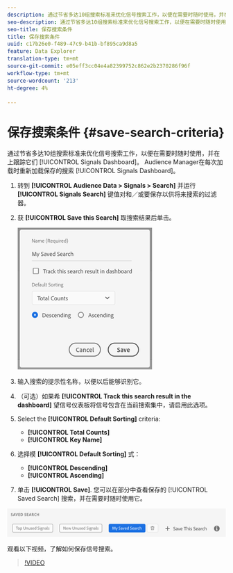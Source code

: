 ```yaml
---
description: 通过节省多达10组搜索标准来优化信号搜索工作，以便在需要时随时使用，并在仪表板跟踪它们。 Audience Manager在每次加载仪表板时重新加载保存的搜索。
seo-description: 通过节省多达10组搜索标准来优化信号搜索工作，以便在需要时随时使用，并在仪表板跟踪它们。 Audience Manager在每次加载仪表板时重新加载保存的搜索。
seo-title: 保存搜索条件
title: 保存搜索条件
uuid: c17b26e0-f489-47c9-b41b-bf895ca9d8a5
feature: Data Explorer
translation-type: tm+mt
source-git-commit: e05eff3cc04e4a82399752c862e2b2370286f96f
workflow-type: tm+mt
source-wordcount: '213'
ht-degree: 4%

---
```



# 保存搜索条件 {#save-search-criteria}

通过节省多达10组搜索标准来优化信号搜索工作，以便在需要时随时使用，并在上跟踪它们 [!UICONTROL Signals Dashboard]。 Audience Manager在每次加载时重新加载保存的搜索 [!UICONTROL Signals Dashboard]。

1. 转到 **[!UICONTROL Audience Data > Signals > Search]** 并运行 **[!UICONTROL Signals Search]** 键值对和／或要保存以供将来搜索的过滤器。
1. 获 **[!UICONTROL Save this Search]** 取搜索结果后单击。

   ![步骤结果](assets/save-search-criteria.png)
1. 输入搜索的提示性名称，以便以后能够识别它。
1. （可选）如果希 **[!UICONTROL Track this search result in the dashboard]** 望信号仪表板将信号包含在当前搜索集中，请启用此选项。
1. Select the **[!UICONTROL Default Sorting]** criteria:
   * **[!UICONTROL Total Counts]**
   * **[!UICONTROL Key Name]**
1. 选择模 **[!UICONTROL Default Sorting]** 式：
   * **[!UICONTROL Descending]**
   * **[!UICONTROL Ascending]**
1. 单击 **[!UICONTROL Save]**. 您可以在部分中查看保存的 [!UICONTROL Saved Search] 搜索，并在需要时随时使用它。

![保存的搜索](assets/saved-search.png)

观看以下视频，了解如何保存信号搜索。

>[!VIDEO](https://video.tv.adobe.com/v/25147/)
